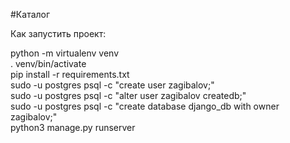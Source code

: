 #Каталог

Как запустить проект:

python -m virtualenv venv \
. venv/bin/activate \
pip install -r requirements.txt \
sudo -u postgres psql -c "create user zagibalov;" \
sudo -u postgres psql -c "alter user zagibalov createdb;" \
sudo -u postgres psql -c "create database django_db with owner zagibalov;"\
python3 manage.py runserver




